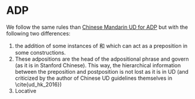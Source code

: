 # ADP

We follow the same rules than [Chinese Mandarin UD for ADP](https://universaldependencies.org/zh/pos/ADP.html) but with the following two differences:
1) the addition of some instances of 和 which can act as a preposition in some constructions. 
2) These adpositions are the head of the adpositional phrase and govern (as it is in Stanford Chinese). This way, the hierarchical information between the preposition and postposition is not lost as it is in UD (and criticized by the author of Chinese UD guidelines themselves in \cite{ud_hk_2016}) 
3) Locative 